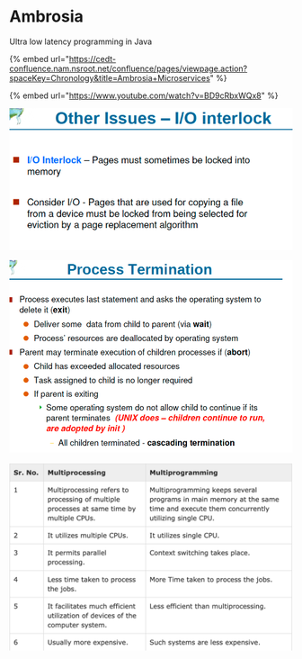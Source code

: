 # Ambrosia

Ultra low latency programming in Java 

{% embed url="https://cedt-confluence.nam.nsroot.net/confluence/pages/viewpage.action?spaceKey=Chronology&title=Ambrosia+Microservices" %}

{% embed url="https://www.youtube.com/watch?v=BD9cRbxWQx8" %}





![](../.gitbook/assets/image%20%2896%29.png)

![](../.gitbook/assets/image%20%28158%29.png)

![](../.gitbook/assets/image%20%28145%29.png)



